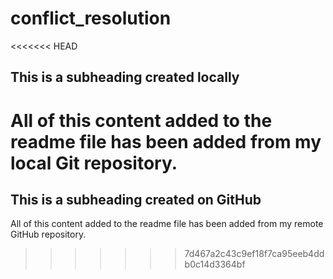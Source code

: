 # conflict_resolution

<<<<<<< HEAD
## This is a subheading created locally

All of this content added to the readme file has been added from my local Git repository.
=======
## This is a subheading created on GitHub

All of this content added to the readme file has been added from my remote GitHub repository.
>>>>>>> 7d467a2c43c9ef18f7ca95eeb4ddb0c14d3364bf
